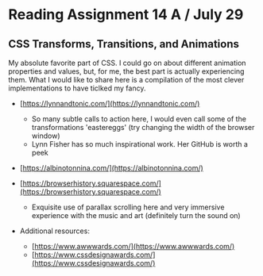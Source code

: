 # Reading Assignment 14 A / July 29

## CSS Transforms, Transitions, and Animations

My absolute favorite part of CSS. I could go on about different animation properties and values, but, for me, the best part is actually experiencing them. What I would like to share here is a compilation of the most clever implementations to have ticlked my fancy.

- [https://lynnandtonic.com/](https://lynnandtonic.com/)
  - So many subtle calls to action here, I would even call some of the transformations 'eastereggs' (try changing the width of the browser window)
  - Lynn Fisher has so much inspirational work. Her GitHub is worth a peek

- [https://albinotonnina.com/](https://albinotonnina.com/)

- [https://browserhistory.squarespace.com/](https://browserhistory.squarespace.com/)
  - Exquisite use of parallax scrolling here and very immersive experience with the music and art (definitely turn the sound on)

- Additional resources:
  - [https://www.awwwards.com/](https://www.awwwards.com/)
  - [https://www.cssdesignawards.com/](https://www.cssdesignawards.com/)
